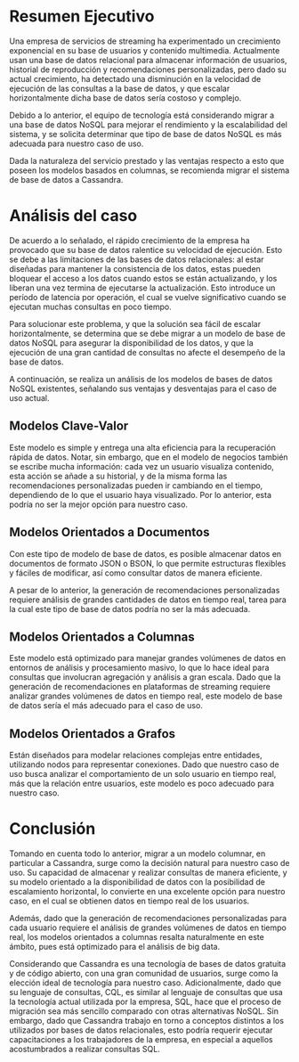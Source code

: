 # Resumen Ejecutivo

Una empresa de servicios de streaming ha experimentado un crecimiento
exponencial en su base de usuarios y contenido multimedia. Actualmente
usan una base de datos relacional para almacenar información de
usuarios, historial de reproducción y recomendaciones personalizadas,
pero dado su actual crecimiento, ha detectado una disminución en la
velocidad de ejecución de las consultas a la base de datos, y que
escalar horizontalmente dicha base de datos sería costoso y complejo.

Debido a lo anterior, el equipo de tecnología está considerando migrar a
una base de datos NoSQL para mejorar el rendimiento y la escalabilidad
del sistema, y se solicita determinar que tipo de base de datos NoSQL es
más adecuada para nuestro caso de uso.

Dada la naturaleza del servicio prestado y las ventajas respecto a esto
que poseen los modelos basados en columnas, se recomienda migrar el
sistema de base de datos a Cassandra.

# Análisis del caso

De acuerdo a lo señalado, el rápido crecimiento de la empresa ha
provocado que su base de datos ralentice su velocidad de ejecución. Esto
se debe a las limitaciones de las bases de datos relacionales: al estar
diseñadas para mantener la consistencia de los datos, estas pueden
bloquear el acceso a los datos cuando estos se están actualizando, y los
liberan una vez termina de ejecutarse la actualización. Esto introduce
un período de latencia por operación, el cual se vuelve significativo
cuando se ejecutan muchas consultas en poco tiempo.

Para solucionar este problema, y que la solución sea fácil de escalar
horizontalmente, se determina que se debe migrar a un modelo de base de
datos NoSQL para asegurar la disponibilidad de los datos, y que la
ejecución de una gran cantidad de consultas no afecte el desempeño de la
base de datos.

A continuación, se realiza un análisis de los modelos de bases de datos
NoSQL existentes, señalando sus ventajas y desventajas para el caso de
uso actual.

## Modelos Clave-Valor

Este modelo es simple y entrega una alta eficiencia para la recuperación
rápida de datos. Notar, sin embargo, que en el modelo de negocios
también se escribe mucha información: cada vez un usuario visualiza
contenido, esta acción se añade a su historial, y de la misma forma las
recomendaciones personalizadas pueden ir cambiando en el tiempo,
dependiendo de lo que el usuario haya visualizado. Por lo anterior, esta
podría no ser la mejor opción para nuestro caso.

## Modelos Orientados a Documentos

Con este tipo de modelo de base de datos, es posible almacenar datos en
documentos de formato JSON o BSON, lo que permite estructuras flexibles
y fáciles de modificar, así como consultar datos de manera eficiente.

A pesar de lo anterior, la generación de recomendaciones personalizadas
requiere análisis de grandes cantidades de datos en tiempo real, tarea
para la cual este tipo de base de datos podría no ser la más adecuada.

## Modelos Orientados a Columnas

Este modelo está optimizado para manejar grandes volúmenes de datos en
entornos de análisis y procesamiento masivo, lo que lo hace ideal para
consultas que involucran agregación y análisis a gran escala. Dado que
la generación de recomendaciones en plataformas de streaming requiere
analizar grandes volúmenes de datos en tiempo real, este modelo de base
de datos sería el más adecuado para el caso de uso.

## Modelos Orientados a Grafos

Están diseñados para modelar relaciones complejas entre entidades,
utilizando nodos para representar conexiones. Dado que nuestro caso de
uso busca analizar el comportamiento de un solo usuario en tiempo real,
más que la relación entre usuarios, este modelo es poco adecuado para
nuestro caso.

# Conclusión

Tomando en cuenta todo lo anterior, migrar a un modelo columnar, en
particular a Cassandra, surge como la decisión natural para nuestro caso
de uso. Su capacidad de almacenar y realizar consultas de manera
eficiente, y su modelo orientado a la disponibilidad de datos con la
posibilidad de escalamiento horizontal, lo convierte en una excelente
opción para nuestro caso, en el cual se obtienen datos en tiempo real de
los usuarios.

Además, dado que la generación de recomendaciones personalizadas para
cada usuario requiere el análisis de grandes volúmenes de datos en
tiempo real, los modelos orientados a columnas resalta naturalmente en
este ámbito, pues está optimizado para el análisis de big data.

Considerando que Cassandra es una tecnología de bases de datos gratuita
y de código abierto, con una gran comunidad de usuarios, surge como la
elección ideal de tecnología para nuestro caso. Adicionalmente, dado que
su lenguaje de consultas, CQL, es similar al lenguaje de consultas que
usa la tecnología actual utilizada por la empresa, SQL, hace que el
proceso de migración sea más sencillo comparado con otras alternativas
NoSQL. Sin embargo, dado que Cassandra trabajo en torno a conceptos
distintos a los utilizados por bases de datos relacionales, esto podría
requerir ejecutar capacitaciones a los trabajadores de la empresa, en
especial a aquellos acostumbrados a realizar consultas SQL.
